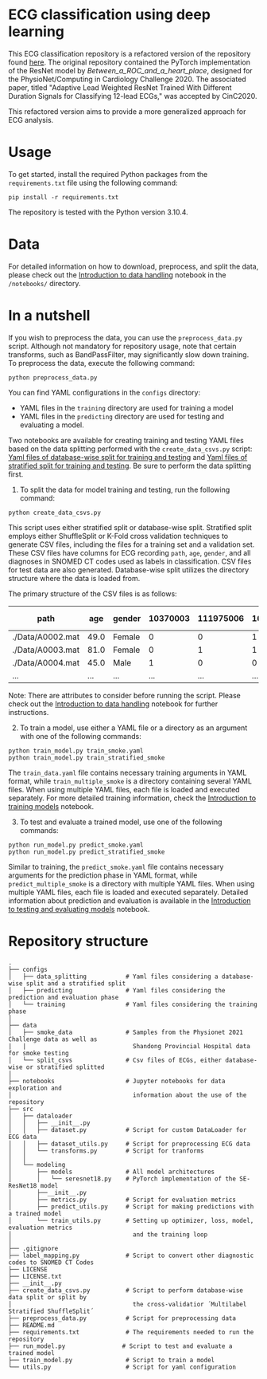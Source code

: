 # ECG classification using deep learning 

This ECG classification repository is a refactored version of the repository found [here](https://github.com/ZhaoZhibin/Physionet2020model). The original repository contained the PyTorch implementation of the ResNet model by *Between_a_ROC_and_a_heart_place*, designed for the PhysioNet/Computing in Cardiology Challenge 2020. The associated paper, titled "Adaptive Lead Weighted ResNet Trained With Different Duration Signals for Classifying 12-lead ECGs," was accepted by CinC2020.

This refactored version aims to provide a more generalized approach for ECG analysis.


# Usage

To get started, install the required Python packages from the `requirements.txt` file using the following command:

```
pip install -r requirements.txt
```

The repository is tested with the Python version 3.10.4.


# Data

For detailed information on how to download, preprocess, and split the data, please check out the [Introduction to data handling](/notebooks/1_introduction_data_handling.ipynb) notebook in the `/notebooks/` directory.


# In a nutshell

If you wish to preprocess the data, you can use the `preprocess_data.py` script. Although not mandatory for repository usage, note that certain transforms, such as BandPassFilter, may significantly slow down training. To preprocess the data, execute the following command:

```
python preprocess_data.py
```

You can find YAML configurations in the `configs` directory:

* YAML files in the `training` directory are used for training a model
* YAML files in the `predicting` directory are used for testing and evaluating a model.

Two notebooks are available for creating training and testing YAML files based on the data splitting performed with the `create_data_csvs.py` script: [Yaml files of database-wise split for training and testing](/notebooks/2_physionet_DBwise_yaml_files.ipynb) and [Yaml files of stratified split for training and testing](/notebooks/2_physionet_stratified_yaml_files.ipynb). Be sure to perform the data splitting first.

1) To split the data for model training and testing, run the following command:

```
python create_data_csvs.py
```

This script uses either stratified split or database-wise split. Stratified split employs either ShuffleSplit or K-Fold cross validation techniques to generate CSV files, including the files for a training set and a validation set. These CSV files have columns for ECG recording `path`, `age`, `gender`, and all diagnoses in SNOMED CT codes used as labels in classification. CSV files for test data are also generated. Database-wise split utilizes the directory structure where the data is loaded from.

The primary structure of the CSV files is as follows:


| path  | age  | gender  | 10370003  | 111975006 | 164890007 | *other diagnoses...* |
| ------------- |-------------|-------------| ------------- |-------------|-------------|-------------|
| ./Data/A0002.mat | 49.0 | Female | 0 | 0 | 1 | ... |
| ./Data/A0003.mat | 81.0 | Female | 0 | 1 | 1 | ... |
| ./Data/A0004.mat | 45.0 |  Male  | 1 | 0 | 0 | ... |
| ... | ... |  ...  | ... | ... | ... | ... |


Note: There are attributes to consider before running the script. Please check out the [Introduction to data handling](/notebooks/1_introduction_data_handling.ipynb) notebook for further instructions.

2) To train a model, use either a YAML file or a directory as an argument with one of the following commands:

```
python train_model.py train_smoke.yaml
python train_model.py train_stratified_smoke
```

The `train_data.yaml` file contains necessary training arguments in YAML format, while `train_multiple_smoke` is a directory containing several YAML files. When using multiple YAML files, each file is loaded and executed separately. For more detailed training information, check the [Introduction to training models](/notebooks/3_introduction_training.ipynb) notebook.

3) To test and evaluate a trained model, use one of the following commands:

```
python run_model.py predict_smoke.yaml
python run_model.py predict_stratified_smoke
```

 Similar to training, the `predict_smoke.yaml` file contains necessary arguments for the prediction phase in YAML format, while `predict_multiple_smoke` is a directory with multiple YAML files. When using multiple YAML files, each file is loaded and executed separately. Detailed information about prediction and evaluation is available in the [Introduction to testing and evaluating models](/notebooks/4_introduction_testing_evaluation.ipynb) notebook.


# Repository structure

```
.
├── configs                      
│   ├── data_splitting           # Yaml files considering a database-wise split and a stratified split   
│   ├── predicting               # Yaml files considering the prediction and evaluation phase
│   └── training                 # Yaml files considering the training phase
│   
├── data
│   ├── smoke_data               # Samples from the Physionet 2021 Challenge data as well as
|   |                              Shandong Provincial Hospital data for smoke testing
│   └── split_csvs               # Csv files of ECGs, either database-wise or stratified splitted
│
├── notebooks                    # Jupyter notebooks for data exploration and 
│                                  information about the use of the repository
├── src        
│   ├── dataloader 
│   │   ├── __init__.py
│   │   ├── dataset.py           # Script for custom DataLoader for ECG data
│   │   ├── dataset_utils.py     # Script for preprocessing ECG data
│   │   └── transforms.py        # Script for tranforms
│   │
│   └── modeling 
│       ├── models               # All model architectures
│       │   └── seresnet18.py    # PyTorch implementation of the SE-ResNet18 model
│       ├──__init__.py
│       ├── metrics.py           # Script for evaluation metrics
│       ├── predict_utils.py     # Script for making predictions with a trained model
│       └── train_utils.py       # Setting up optimizer, loss, model, evaluation metrics
│                                  and the training loop
│
├── .gitignore
├── label_mapping.py             # Script to convert other diagnostic codes to SNOMED CT Codes
├── LICENSE
├── LICENSE.txt
├── __init__.py
├── create_data_csvs.py          # Script to perform database-wise data split or split by
│                                  the cross-validatior ´Multilabel Stratified ShuffleSplit´ 
├── preprocess_data.py           # Script for preprocessing data
├── README.md
├── requirements.txt             # The requirements needed to run the repository
├── run_model.py                # Script to test and evaluate a trained model
├── train_model.py               # Script to train a model
└── utils.py                     # Script for yaml configuration

```

